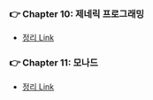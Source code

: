 ### 👉 Chapter 10: 제네릭 프로그래밍
- [정리 Link](https://github.com/saseungmin/typescript_programming_study/tree/master/Chapter%2010)

### 👉 Chapter 11: 모나드
- [정리 Link](https://github.com/saseungmin/typescript_programming_study/tree/master/Chapter%2011)
